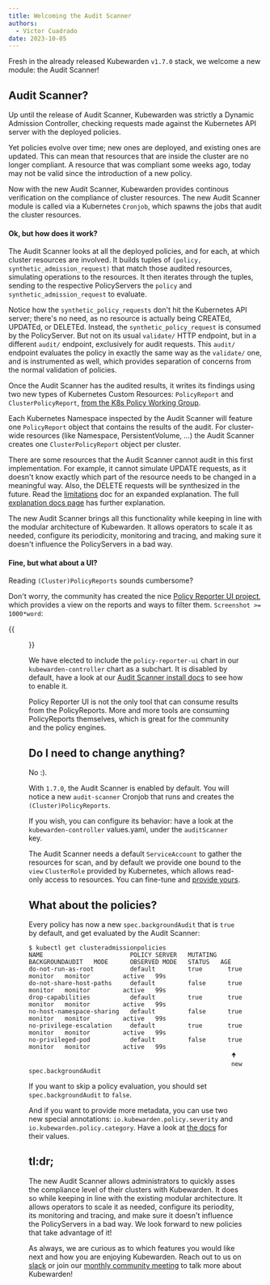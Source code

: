 ```yaml
---
title: Welcoming the Audit Scanner
authors:
  - Víctor Cuadrado
date: 2023-10-05
---
```


Fresh in the already released Kubewarden `v1.7.0` stack, we welcome a new module:
the Audit Scanner!

## Audit Scanner?

Up until the release of Audit Scanner, Kubewarden was strictly a Dynamic Admission
Controller, checking requests made against the Kubernetes API server with the
deployed policies.

Yet policies evolve over time; new ones are deployed, and existing ones are
updated. This can mean that resources that are inside the cluster are no longer
compliant. A resource that was compliant some weeks ago, today may not be valid
since the introduction of a new policy.

Now with the new Audit Scanner, Kubewarden provides continous verification on
the compliance of cluster resources. The new Audit Scanner module is called via a
Kubernetes `Cronjob`, which spawns the jobs that audit the cluster resources.

#### Ok, but how does it work?

The Audit Scanner looks at all the deployed policies, and for each, at which
cluster resources are involved. It builds tuples of `(policy,
synthetic_admission_request)` that match those audited resources, simulating
operations to the resources.
It then iterates through the tuples, sending to the respective PolicyServers the
`policy` and `synthetic_admission_request` to evaluate.

Notice how the `synthetic_policy_requests` don't hit the Kubernetes API server;
there's no need, as no resource is actually being CREATEd, UPDATEd, or DELETEd.
Instead, the `synthetic_policy_request` is consumed by the PolicyServer. But
not on its usual `validate/` HTTP endpoint, but in a different `audit/`
endpoint, exclusively for audit requests. This `audit/` endpoint evaluates the
policy in exactly the same way as the `validate/` one, and is instrumented as
well, which provides separation of concerns from the normal validation of
policies.

Once the Audit Scanner has the audited results, it writes its findings using
two new types of Kubernetes Custom Resources: `PolicyReport` and
`ClusterPolicyReport`, [from the K8s Policy Working Group](https://github.com/kubernetes-sigs/wg-policy-prototypes/tree/master/policy-report).

Each Kubernetes Namespace inspected by the Audit Scanner will feature one
`PolicyReport` object that contains the results of the audit. For cluster-wide
resources (like Namespace, PersistentVolume, &hellip;) the Audit Scanner
creates one `ClusterPolicyReport` object per cluster.

There are some resources that the Audit Scanner cannot audit in this first
implementation. For example, it cannot simulate UPDATE requests, as it doesn't know
exactly which part of the resource needs to be changed in a meaningful way.
Also, the DELETE requests will be synthesized in the future. Read the
[limitations](https://docs.kubewarden.io/explanations/audit-scanner/limitations)
doc for an expanded explanation. The full [explanation docs
page](https://docs.kubewarden.io/explanations/audit-scanner) has further explanation.

The new Audit Scanner brings all this functionality while keeping in line with the
modular architecture of Kubewarden. It allows operators to scale it as needed,
configure its periodicity, monitoring and tracing, and making sure it doesn't
influence the PolicyServers in a bad way.

#### Fine, but what about a UI?

Reading `(Cluster)PolicyReports` sounds cumbersome?

Don't worry, the community has created the nice [Policy Reporter UI
project](https://kyverno.github.io/policy-reporter), which provides a view on
the reports and ways to filter them. `Screenshot >= 1000*word`:

{{<figure src="/images/audit-scanner/policy-reporter-ui.png" alt="policy-reporter-ui view"  >}}

We have elected to include the `policy-reporter-ui` chart in our
`kubewarden-controller` chart as a subchart. It is disabled by default, have a
look at our [Audit Scanner install
docs](https://docs.kubewarden.io/howtos/audit-scanner) to see how to enable it.

Policy Reporter UI is not the only tool that can consume results from the
PolicyReports. More and more tools are consuming PolicyReports themselves,
which is great for the community and the policy engines.

## Do I need to change anything?

No :).

With `1.7.0`, the Audit Scanner is enabled by default. You will notice a new
`audit-scanner` Cronjob that runs and creates the `(Cluster)PolicyReports`.

If you wish, you can configure its behavior: have a look at the
`kubewarden-controller` values.yaml, under the `auditScanner` key.

The Audit Scanner needs a default `ServiceAccount` to gather the resources for
scan, and by default we provide one bound to the `view` `ClusterRole` provided
by Kubernetes, which allows read-only access to resources. You can fine-tune
and [provide yours](https://docs.kubewarden.io/explanations/audit-scanner#permissions-and-serviceaccounts).

## What about the policies?

Every policy has now a new `spec.backgroundAudit` that is `true` by default, and
get evaluated by the Audit Scanner:

```console
$ kubectl get clusteradmissionpolicies
NAME                        POLICY SERVER   MUTATING   BACKGROUNDAUDIT   MODE      OBSERVED MODE   STATUS   AGE
do-not-run-as-root          default         true       true              monitor   monitor         active   99s
do-not-share-host-paths     default         false      true              monitor   monitor         active   99s
drop-capabilities           default         true       true              monitor   monitor         active   99s
no-host-namespace-sharing   default         false      true              monitor   monitor         active   99s
no-privilege-escalation     default         true       true              monitor   monitor         active   99s
no-privileged-pod           default         false      true              monitor   monitor         active   99s
                                                        🠉
                                                        new spec.backgroundAudit
```

If you want to skip a policy evaluation, you should set `spec.backgroundAudit`
to `false`.

And if you want to provide more metadata, you can use two new special annotations:
`io.kubewarden.policy.severity` and `io.kubewarden.policy.category`. Have a
look at [the
docs](https://docs.kubewarden.io/explanations/audit-scanner#policies) for their
values.

## tl:dr;

The new Audit Scanner allows administrators to quickly asses the compliance
level of their clusters with Kubewarden. It does so while keeping in line with
the existing modular architecture. It allows operators to scale it as needed,
configure its periodity, its monitoring and tracing, and make sure it doesn't
influence the PolicyServers in a bad way. We look forward to new policies that
take advantage of it!

As always, we are curious as to which features you would like next and how you are
enjoying Kubewarden. Reach out to us on [slack](https://kubernetes.slack.com/?redir=%2Fmessages%2Fkubewarden)
or join our [monthly community meeting](https://teamup.com/ks2bj74dvw132mhjtj?view=a&showProfileAndInfo=0&showSidepanel=1&disableSidepanel=1&showMenu=1&showAgendaHeader=1&showAgendaDetails=0&showYearViewHeader=1)
to talk more about Kubewarden!
